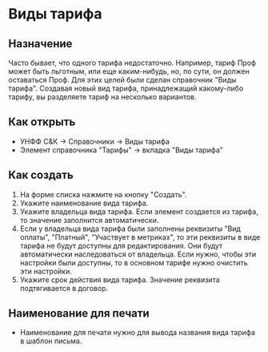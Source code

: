 # Виды тарифа

## Назначение

Часто бывает, что одного тарифа недостаточно. Например, тариф Проф может быть льготным, или еще каким-нибудь, но, по сути, он должен оставаться Проф. Для этих целей были сделан справочник "Виды тарифа".
Создавая новый вид тарифа, принадлежащий какому-либо тарифу, вы разделяете тариф на несколько вариантов.

## Как открыть

* УНФФ С&К -> Справочники -> Виды тарифа
* Элемент справочника "Тарифы" -> вкладка "Виды тарифа"

## Как создать

1. На форме списка нажмите на кнопку "Создать".
2. Укажите наименование вида тарифа.
3. Укажите владельца вида тарифа. Если элемент создается из тарифа, то значение заполнится автоматически.
4. Если у владельца вида тарифа были заполнены реквизиты "Вид оплаты", "Платный", "Участвует в метриках", то эти реквизиты в виде тарифа не будут доступны для редактирования. Они будут автоматически наследоваться от владельца.
Если нужно, чтобы эти настройки были доступны, то в основном тарифе нужно очистить эти настройки.
5. Укажите срок действия вида тарифа. Значение реквизита подтягивается в договор.

## Наименование для печати

* Наименование для печати нужно для вывода названия вида тарифа в шаблон письма.

